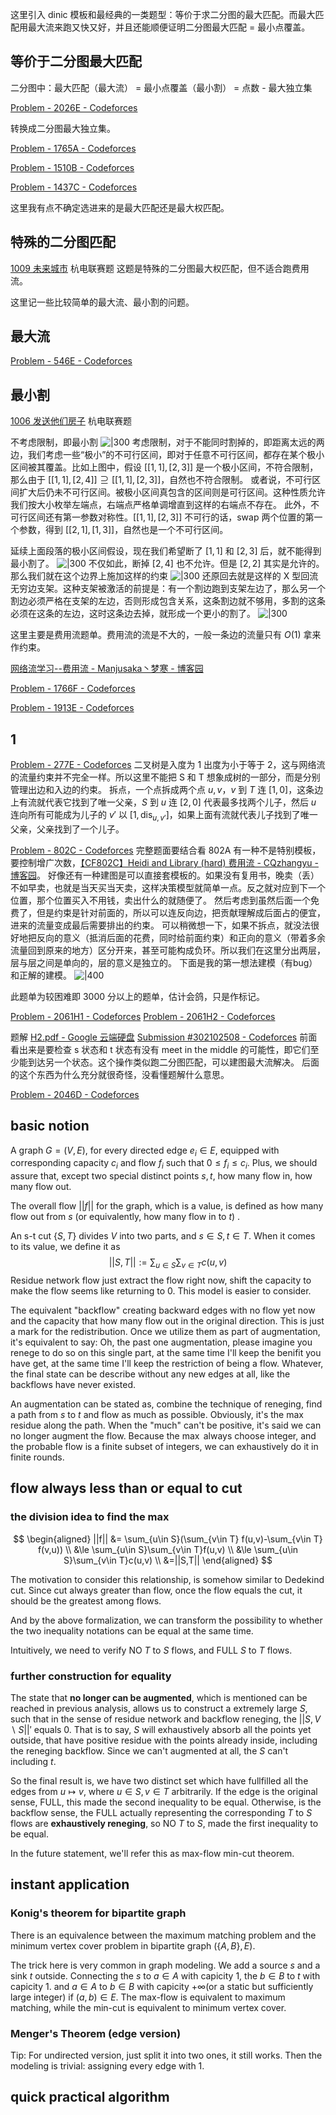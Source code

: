 这里引入 dinic 模板和最经典的一类题型：等价于求二分图的最大匹配。而最大匹配用最大流来跑又快又好，并且还能顺便证明二分图最大匹配 = 最小点覆盖。


## 等价于二分图最大匹配

二分图中：最大匹配（最大流） = 最小点覆盖（最小割） = 点数 - 最大独立集



[Problem - 2026E - Codeforces](https://codeforces.com/problemset/problem/2026/E)

转换成二分图最大独立集。



[Problem - 1765A - Codeforces](https://codeforces.com/problemset/problem/1765/A)

[Problem - 1510B - Codeforces](https://codeforces.com/problemset/problem/1510/B)

[Problem - 1437C - Codeforces](https://codeforces.com/problemset/problem/1437/C)

这里我有点不确定选进来的是最大匹配还是最大权匹配。

## 特殊的二分图匹配

[1009 未来城市](https://acm.hdu.edu.cn/contest/problem?cid=1156&pid=1009) 杭电联赛题
这题是特殊的二分图最大权匹配，但不适合跑费用流。

这里记一些比较简单的最大流、最小割的问题。

## 最大流

[Problem - 546E - Codeforces](https://codeforces.com/problemset/problem/546/E)
## 最小割

[1006 发送他们房子](https://acm.hdu.edu.cn/contest/problem?cid=1156&pid=1006) 杭电联赛题

不考虑限制，即最小割
![|300](assets/graph%20(3).png)
考虑限制，对于不能同时割掉的，即距离太远的两边，我们考虑一些“极小”的不可行区间，即对于任意不可行区间，都存在某个极小区间被其覆盖。比如上图中，假设 $[ [1,1],[2,3] ]$ 是一个极小区间，不符合限制，那么由于 $[ [1,1],[2,4] ] \supseteq [ [1,1],[2,3] ]$，自然也不符合限制。 或者说，不可行区间扩大后仍未不可行区间。被极小区间真包含的区间则是可行区间。这种性质允许我们按大小枚举左端点，右端点严格单调增直到这样的右端点不存在。
此外，不可行区间还有第一参数对称性。$[ [1,1],[2,3] ]$ 不可行的话，swap 两个位置的第一个参数，得到 $[ [2,1],[1,3] ]$，自然也是一个不可行区间。

延续上面段落的极小区间假设，现在我们希望断了 $[1,1]$ 和 $[2,3]$ 后，就不能得到最小割了。
![|300](assets/graph%20(4).png)
不仅如此，断掉 $[2,4]$ 也不允许。但是 $[2,2]$ 其实是允许的。那么我们就在这个边界上施加这样的约束
![|300](assets/graph%20(5).png)
还原回去就是这样的 X 型回流无穷边支架。这种支架被激活的前提是：有一个割边跑到支架左边了，那么另一个割边必须严格在支架的左边，否则形成包含关系，这条割边就不够用，多割的这条必须在这条的左边，这时这条边去掉，就形成一个更小的割了。
![|300](assets/graph%20(6).png)


这里主要是费用流题单。费用流的流是不大的，一般一条边的流量只有 $O(1)$ 拿来作约束。

[网络流学习--费用流 - Manjusaka丶梦寒 - 博客园](https://www.cnblogs.com/rmy020718/p/9548758.html)

[Problem - 1766F - Codeforces](https://codeforces.com/problemset/problem/1766/F)

[Problem - 1913E - Codeforces](https://codeforces.com/problemset/problem/1913/E)
## 1

[Problem - 277E - Codeforces](https://codeforces.com/problemset/problem/277/E)
二叉树是入度为 1 出度为小于等于 2，这与网络流的流量约束并不完全一样。所以这里不能把 S 和 T 想象成树的一部分，而是分别管理出边和入边的约束。
拆点，一个点拆成两个点 $u, v$，$v$ 到 $T$ 连 $[1,0]$，这条边上有流就代表它找到了唯一父亲，$S$ 到 $u$ 连 $[2,0]$ 代表最多找两个儿子，然后 $u$ 连向所有可能成为儿子的 $v'$ 以 $[1,\text{dis}_{u,v'}]$，如果上面有流就代表儿子找到了唯一父亲，父亲找到了一个儿子。

[Problem - 802C - Codeforces](https://codeforces.com/problemset/problem/802/C) 完整题面要结合看 802A
有一种不是特别模板，要控制增广次数，[【CF802C】Heidi and Library (hard) 费用流 - CQzhangyu - 博客园](https://www.cnblogs.com/CQzhangyu/p/8444981.html)。
好像还有一种建图是可以直接套模板的。如果没有复用书，晚卖（丢）不如早卖，也就是当天买当天卖，这样决策模型就简单一点。反之就对应到下一个位置，那个位置买入不用钱，卖出什么的就随便了。 然后考虑到虽然后面一个免费了，但是约束是针对前面的，所以可以连反向边，把贡献理解成后面占的便宜，进来的流量变成最后需要排出的约束。
可以稍微想一下，如果不拆点，就没法很好地把反向的意义（抵消后面的花费，同时给前面约束）和正向的意义（带着多余流量回到原来的地方）区分开来，甚至可能构成负环。所以我们在这里分出两层，层与层之间是单向的，层的意义是独立的。
下面是我的第一想法建模（有bug）和正解的建模。
![|400](assets/Pasted%20image%2020250425181830.png)





此题单为较困难即 3000 分以上的题单，估计会鸽，只是作标记。

[Problem - 2061H1 - Codeforces](https://codeforces.com/problemset/problem/2061/H1)
[Problem - 2061H2 - Codeforces](https://codeforces.com/problemset/problem/2061/H2)

题解 [H2.pdf - Google 云端硬盘](https://drive.google.com/file/d/1-NMKUs6uyWNztU_221VkGyLfQJ-CnBCt/view) [Submission #302102508 - Codeforces](https://codeforces.com/problemset/submission/2061/302102508) 
前面看出来是要检查 s 状态和 t 状态有没有 meet in the middle 的可能性，即它们至少能到达另一个状态。这个操作类似跑二分图匹配，可以建图最大流解决。
后面的这个东西为什么充分就很奇怪，没看懂题解什么意思。

[Problem - 2046D - Codeforces](https://codeforces.com/problemset/problem/2046/D)




## basic notion

A graph $G=(V,E)$, for every directed edge $e_i\in E$, equipped with corresponding capacity $c_i$ and flow $f_i$ such that $0\le f_i\le c_i$. Plus, we should assure that, except two special distinct points $s,t$, how many flow in, how many flow out.  

The overall flow $||f||$ for the graph, which is a value, is defined as how many flow out from $s$ (or equivalently, how many flow in to $t$) . 

An s-t cut $\{S,T\}$ divides $V$ into two parts, and $s\in S,t\in T$. When it comes to its value, we define it as
$$
||S,T||:=\sum_{u\in S}\sum_{v\in T} c(u,v)
$$
Residue network flow just extract the flow right now, shift the capacity to make the flow seems like returning to $0$. This model is easier to consider.

The equivalent "backflow" creating backward edges with no flow yet now and the capacity that how many flow out in the original direction. This is just a mark for the redistribution. Once we utilize them as part of augmentation, it's equivalent to say: Oh, the past one augmentation, please imagine you renege to do so on this single part, at the same time I'll keep the benifit you have get, at the same time I'll keep the restriction of being a flow. 
Whatever, the final state can be describe without any new edges at all, like the backflows have never existed.

An augmentation can be stated as, combine the technique of reneging, find a path from $s$ to $t$ and flow as much as possible. Obviously, it's the $\max$ residue along the path. When the "much" can't be positive, it's said we can no longer augment the flow. Because the $\max$ always choose integer, and the probable flow is a finite subset of integers, we can exhaustively do it in finite rounds.
## flow always less than or equal to cut

### the division idea to find the max

$$
\begin{aligned}
||f|| &= \sum_{u\in S}(\sum_{v\in T} f(u,v)-\sum_{v\in T} f(v,u)) \\
&\le \sum_{u\in S}\sum_{v\in T}f(u,v) \\
&\le \sum_{u\in S}\sum_{v\in T}c(u,v) \\
&=||S,T||
\end{aligned}
$$

The motivation to consider this relationship, is somehow similar to Dedekind cut. Since cut always greater than flow, once the flow equals the cut, it should be the greatest among flows. 

And by the above formalization, we can transform the possibility to whether the two inequality notations can be equal at the same time.

Intuitively, we need to verify NO $T$ to $S$ flows, and FULL $S$ to $T$ flows.

### further construction for equality

The state that **no longer can be augmented**, which is mentioned can be reached in previous analysis, allows us to construct a extremely large $S$, such that in the sense of residue network and backflow reneging, the $||S,V\backslash S||'$ equals $0$. That is to say, $S$ will exhaustively absorb all the points yet outside, that have positive residue with the points already inside, including the reneging backflow. Since we can't augmented at all, the $S$ can't including $t$. 

So the final result is, we have two distinct set which have fullfilled all the edges from $u\mapsto v$, where $u\in S,v\in T$ arbitrarily. 
If the edge is the original sense, FULL, this made the second inequality to be equal.
Otherwise, is the backflow sense, the FULL actually representing the corresponding $T$ to $S$ flows are **exhaustively reneging**, so NO $T$ to $S$, made the first inequality to be equal.

In the future statement, we'll refer this as max-flow min-cut theorem.
## instant application

### Konig's theorem for bipartite graph

There is an equivalence between the maximum matching problem and the minimum vertex cover problem in bipartite graph $(\{A,B\},E)$.

The trick here is very common in graph modeling. We add a source $s$ and a sink $t$ outside. Connecting the $s$ to $a\in A$ with capicity $1$, the $b\in B$ to $t$ with capicity $1$. and $a\in A$  to $b\in B$ with capicity $+\infty$(or a static but sufficiently large integer) if $(a,b)\in E$. The max-flow is equivalent to maximum matching, while the min-cut is equivalent to minimum vertex cover. 

### Menger's Theorem (edge version)

Tip: For undirected version, just split it into two ones, it still works. 
Then the modeling is trivial: assigning every edge with 1.

## quick practical algorithm







